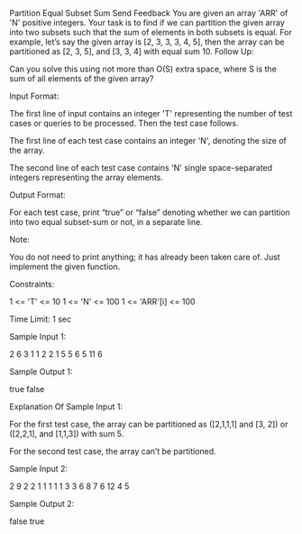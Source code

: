  Partition Equal Subset Sum
Send Feedback
You are given an array 'ARR' of 'N' positive integers. Your task is to find if we can partition the given array into two subsets such that the sum of elements in both subsets is equal.
For example, let’s say the given array is [2, 3, 3, 3, 4, 5], then the array can be partitioned as [2, 3, 5], and [3, 3, 4] with equal sum 10.
Follow Up:

Can you solve this using not more than O(S) extra space, where S is the sum of all elements of the given array?

Input Format:

The first line of input contains an integer 'T' representing the number of test cases or queries to be processed.
Then the test case follows.

The first line of each test case contains an integer 'N', denoting the size of the array.

The second line of each test case contains 'N' single space-separated integers representing the array elements.

Output Format:

For each test case, print “true” or “false” denoting whether we can partition into two equal subset-sum or not, in a separate line. 

Note:

You do not need to print anything; it has already been taken care of. Just implement the given function.

Constraints:

1 <= 'T' <= 10
1 <= 'N' <= 100 
1 <= 'ARR'[i] <= 100

Time Limit: 1 sec

Sample Input 1:

2
6
3 1 1 2 2 1
5
5 6 5 11 6

Sample Output 1:

true
false    

Explanation Of Sample Input 1:

For the first test case, the array can be partitioned as ([2,1,1,1] and [3, 2]) or ([2,2,1], and [1,1,3]) with sum 5.

For the second test case, the array can’t be partitioned.

Sample Input 2:

2
9
2 2 1 1 1 1 1 3 3
6
8 7 6 12 4 5

Sample Output 2:

false
true

